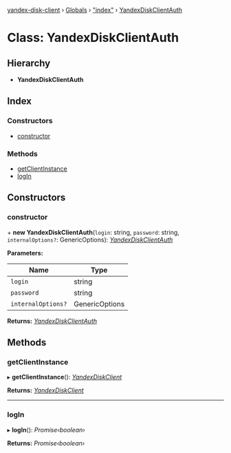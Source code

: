 [yandex-disk-client](../README.md) › [Globals](../globals.md) › ["index"](../modules/_index_.md) › [YandexDiskClientAuth](_index_.yandexdiskclientauth.md)

# Class: YandexDiskClientAuth

## Hierarchy

* **YandexDiskClientAuth**

## Index

### Constructors

* [constructor](_index_.yandexdiskclientauth.md#constructor)

### Methods

* [getClientInstance](_index_.yandexdiskclientauth.md#getclientinstance)
* [logIn](_index_.yandexdiskclientauth.md#login)

## Constructors

###  constructor

\+ **new YandexDiskClientAuth**(`login`: string, `password`: string, `internalOptions?`: GenericOptions): *[YandexDiskClientAuth](_index_.yandexdiskclientauth.md)*

**Parameters:**

Name | Type |
------ | ------ |
`login` | string |
`password` | string |
`internalOptions?` | GenericOptions |

**Returns:** *[YandexDiskClientAuth](_index_.yandexdiskclientauth.md)*

## Methods

###  getClientInstance

▸ **getClientInstance**(): *[YandexDiskClient](_index_.yandexdiskclient.md)*

**Returns:** *[YandexDiskClient](_index_.yandexdiskclient.md)*

___

###  logIn

▸ **logIn**(): *Promise‹boolean›*

**Returns:** *Promise‹boolean›*
